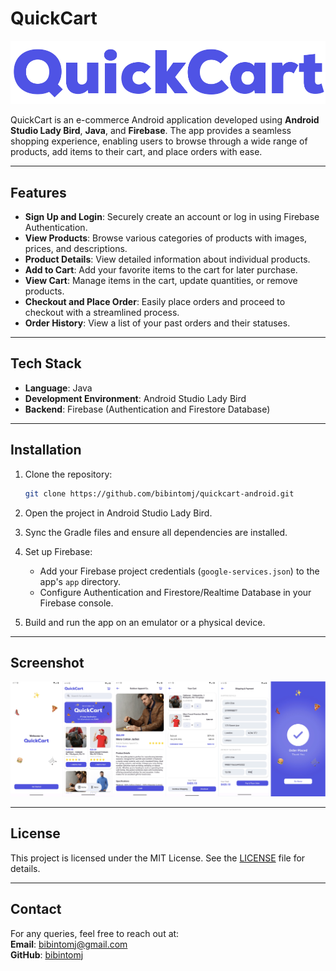 
# QuickCart

![QuickCart](app/src/main/res/drawable/logo_coloured.png)

QuickCart is an e-commerce Android application developed using **Android Studio Lady Bird**, **Java**, and **Firebase**. The app provides a seamless shopping experience, enabling users to browse through a wide range of products, add items to their cart, and place orders with ease.

---

## Features

- **Sign Up and Login**: Securely create an account or log in using Firebase Authentication.
- **View Products**: Browse various categories of products with images, prices, and descriptions.
- **Product Details**: View detailed information about individual products.
- **Add to Cart**: Add your favorite items to the cart for later purchase.
- **View Cart**: Manage items in the cart, update quantities, or remove products.
- **Checkout and Place Order**: Easily place orders and proceed to checkout with a streamlined process.
- **Order History**: View a list of your past orders and their statuses.

---

## Tech Stack

- **Language**: Java  
- **Development Environment**: Android Studio Lady Bird  
- **Backend**: Firebase (Authentication and Firestore Database)

---

## Installation

1. Clone the repository:
   ```bash
   git clone https://github.com/bibintomj/quickcart-android.git
   ```

2. Open the project in Android Studio Lady Bird.

3. Sync the Gradle files and ensure all dependencies are installed.

4. Set up Firebase:
   - Add your Firebase project credentials (`google-services.json`) to the app's `app` directory.
   - Configure Authentication and Firestore/Realtime Database in your Firebase console.

5. Build and run the app on an emulator or a physical device.

---

## Screenshot

![QuickCart](repoassets/screenshot.webp)

---

## License

This project is licensed under the MIT License. See the [LICENSE](LICENSE) file for details.

---

## Contact

For any queries, feel free to reach out at:  
**Email**: bibintomj@gmail.com  
**GitHub**: [bibintomj](https://github.com/bibintomj)
